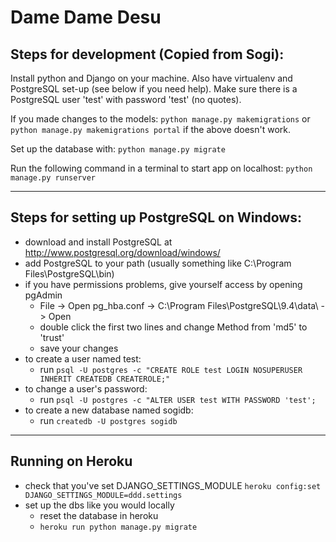 
# Dame Dame Desu


## Steps for development (Copied from Sogi):

Install python and Django on your machine. Also have virtualenv and PostgreSQL set-up (see below if you need help).
Make sure there is a PostgreSQL user 'test' with password 'test' (no quotes).

If you made changes to the models:
`python manage.py makemigrations`
or `python manage.py makemigrations portal` if the above doesn't work.

Set up the database with:
`python manage.py migrate`

Run the following command in a terminal to start app on localhost:
`python manage.py runserver`

---

## Steps for setting up PostgreSQL on Windows:

- download and install PostgreSQL at http://www.postgresql.org/download/windows/
- add PostgreSQL to your path (usually something like C:\Program Files\PostgreSQL\bin)
- if you have permissions problems, give yourself access by opening pgAdmin
    - File -> Open pg_hba.conf -> C:\Program Files\PostgreSQL\9.4\data\ -> Open
    - double click the first two lines and change Method from 'md5' to 'trust'
    - save your changes
- to create a user named test:
    - run `psql -U postgres -c "CREATE ROLE test LOGIN NOSUPERUSER INHERIT CREATEDB CREATEROLE;"`
- to change a user's password:
    - run `psql -U postgres -c "ALTER USER test WITH PASSWORD 'test';`
- to create a new database named sogidb:
    - run `createdb -U postgres sogidb`
    
---

## Running on Heroku

- check that you've set DJANGO_SETTINGS_MODULE `heroku config:set DJANGO_SETTINGS_MODULE=ddd.settings`
- set up the dbs like you would locally
    - reset the database in heroku
    - `heroku run python manage.py migrate`
